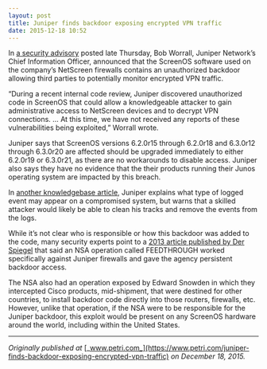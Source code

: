 ```yaml
---
layout: post
title: Juniper finds backdoor exposing encrypted VPN traffic
date: 2015-12-18 10:52
---
```



In [a security advisory](http://forums.juniper.net/t5/Security-Incident-Response/Important-Announcement-about-ScreenOS/ba-p/285554) posted late Thursday, Bob Worrall, Juniper Network’s Chief Information Officer, announced that the ScreenOS software used on the company’s NetScreen firewalls contains an unauthorized backdoor allowing third parties to potentially monitor encrypted VPN traffic.

“During a recent internal code review, Juniper discovered unauthorized code in ScreenOS that could allow a knowledgeable attacker to gain administrative access to NetScreen devices and to decrypt VPN connections. … At this time, we have not received any reports of these vulnerabilities being exploited,” Worrall wrote.

Juniper says that ScreenOS versions 6.2.0r15 through 6.2.0r18 and 6.3.0r12 through 6.3.0r20 are affected should be upgraded immediately to either 6.2.0r19 or 6.3.0r21, as there are no workarounds to disable access. Juniper also says they have no evidence that the their products running their Junos operating system are impacted by this breach.

In [another knowledgebase article](http://kb.juniper.net/InfoCenter/index?page=content&id=JSA10713&actp=search), Juniper explains what type of logged event may appear on a compromised system, but warns that a skilled attacker would likely be able to clean his tracks and remove the events from the logs.

While it’s not clear who is responsible or how this backdoor was added to the code, many security experts point to a [2013 article published by Der Spiegel](http://www.spiegel.de/international/world/catalog-reveals-nsa-has-back-doors-for-numerous-devices-a-940994.html) that said an NSA operation called FEEDTHROUGH worked specifically against Juniper firewalls and gave the agency persistent backdoor access.

The NSA also had an operation exposed by Edward Snowden in which they intercepted Cisco products, mid-shipment, that were destined for other countries, to install backdoor code directly into those routers, firewalls, etc. However, unlike that operation, if the NSA were to be responsible for the Juniper backdoor, this exploit would be present on any ScreenOS hardware around the world, including within the United States.

* * *

_Originally published at_ [_www.petri.com_](https://www.petri.com/juniper-finds-backdoor-exposing-encrypted-vpn-traffic) _on December 18, 2015._
